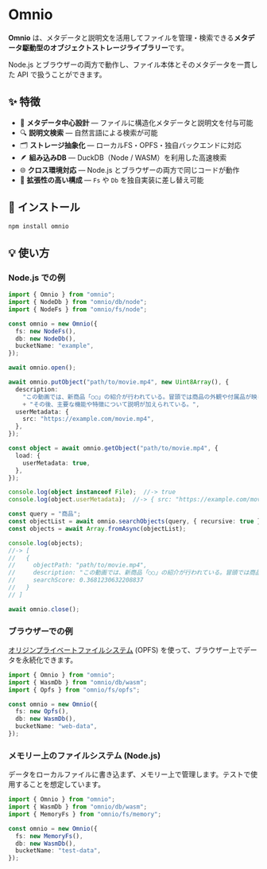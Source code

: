 # Omnio

**Omnio** は、メタデータと説明文を活用してファイルを管理・検索できる**メタデータ駆動型のオブジェクトストレージライブラリー**です。  

Node.js とブラウザーの両方で動作し、ファイル本体とそのメタデータを一貫した API で扱うことができます。

## ✨ 特徴

- 🧩 **メタデータ中心設計** — ファイルに構造化メタデータと説明文を付与可能  
- 🔍 **説明文検索** — 自然言語による検索が可能  
- 🗂️ **ストレージ抽象化** — ローカルFS・OPFS・独自バックエンドに対応  
- 🪶 **組み込みDB** — DuckDB（Node / WASM）を利用した高速検索  
- 🌐 **クロス環境対応** — Node.js とブラウザーの両方で同じコードが動作  
- 🧱 **拡張性の高い構成** — `Fs` や `Db` を独自実装に差し替え可能

## 🚀 インストール

```bash
npm install omnio
```

## 💡 使い方

### Node.js での例

```ts
import { Omnio } from "omnio";
import { NodeDb } from "omnio/db/node";
import { NodeFs } from "omnio/fs/node";

const omnio = new Omnio({
  fs: new NodeFs(),
  db: new NodeDb(),
  bucketName: "example",
});

await omnio.open();

await omnio.putObject("path/to/movie.mp4", new Uint8Array(), {
  description:
    "この動画では、新商品「○○」の紹介が行われている。冒頭では商品の外観や付属品が映し出され、"
    + "その後、主要な機能や特徴について説明が加えられている。",
  userMetadata: {
    src: "https://example.com/movie.mp4",
  },
});

const object = await omnio.getObject("path/to/movie.mp4", {
  load: {
    userMetadata: true,
  },
});

console.log(object instanceof File);  //-> true
console.log(object.userMetadata);  //-> { src: "https://example.com/movie.mp4" }

const query = "商品";
const objectList = await omnio.searchObjects(query, { recursive: true });
const objects = await Array.fromAsync(objectList);

console.log(objects);
//-> [
//   {
//     objectPath: "path/to/movie.mp4",
//     description: "この動画では、新商品「○○」の紹介が行われている。冒頭では商品の外観や付属品が映し出され、その後、主要な機能や特徴について説明が加えられている。",
//     searchScore: 0.3681230632208837
//   }
// ]

await omnio.close();
```

### ブラウザーでの例

[オリジンプライベートファイルシステム](https://developer.mozilla.org/docs/Web/API/File_System_API/Origin_private_file_system) (OPFS) を使って、ブラウザー上でデータを永続化できます。

```ts
import { Omnio } from "omnio";
import { WasmDb } from "omnio/db/wasm";
import { Opfs } from "omnio/fs/opfs";

const omnio = new Omnio({
  fs: new Opfs(),
  db: new WasmDb(),
  bucketName: "web-data",
});
```

### メモリー上のファイルシステム (Node.js)

データをローカルファイルに書き込まず、メモリー上で管理します。テストで使用することを想定しています。

```ts
import { Omnio } from "omnio";
import { WasmDb } from "omnio/db/wasm";
import { MemoryFs } from "omnio/fs/memory";

const omnio = new Omnio({
  fs: new MemoryFs(),
  db: new WasmDb(),
  bucketName: "test-data",
});
```
